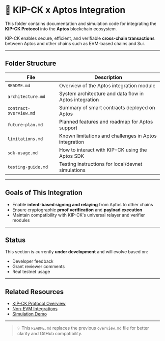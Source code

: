 # 🔗 KIP-CK x Aptos Integration

This folder contains documentation and simulation code for integrating the **KIP-CK Protocol** into the **Aptos** blockchain ecosystem.

KIP-CK enables secure, efficient, and verifiable **cross-chain transactions** between Aptos and other chains such as EVM-based chains and Sui.

---

## Folder Structure

| File | Description |
|------|-------------|
| `README.md` | Overview of the Aptos integration module |
| `architecture.md` | System architecture and data flow in Aptos integration |
| `contract-overview.md` | Summary of smart contracts deployed on Aptos |
| `future-plan.md` | Planned features and roadmap for Aptos support |
| `limitations.md` | Known limitations and challenges in Aptos integration |
| `sdk-usage.md` | How to interact with KIP-CK using the Aptos SDK |
| `testing-guide.md` | Testing instructions for local/devnet simulations |

---

##  Goals of This Integration

- Enable **intent-based signing and relaying** from Aptos to other chains
- Ensure cryptographic **proof verification** and **payload execution**
- Maintain compatibility with KIP-CK's universal relayer and verifier modules

---

## Status

This section is currently **under development** and will evolve based on:
- Developer feedback
- Grant reviewer comments
- Real testnet usage

---

## Related Resources

- [KIP-CK Protocol Overview](../README.md)
- [Non-EVM Integrations](../non-evm/)
- [Simulation Demo](../../simulation/Web-demo/)

---

> 💡 This `README.md` replaces the previous `overview.md` file for better clarity and GitHub compatibility.

